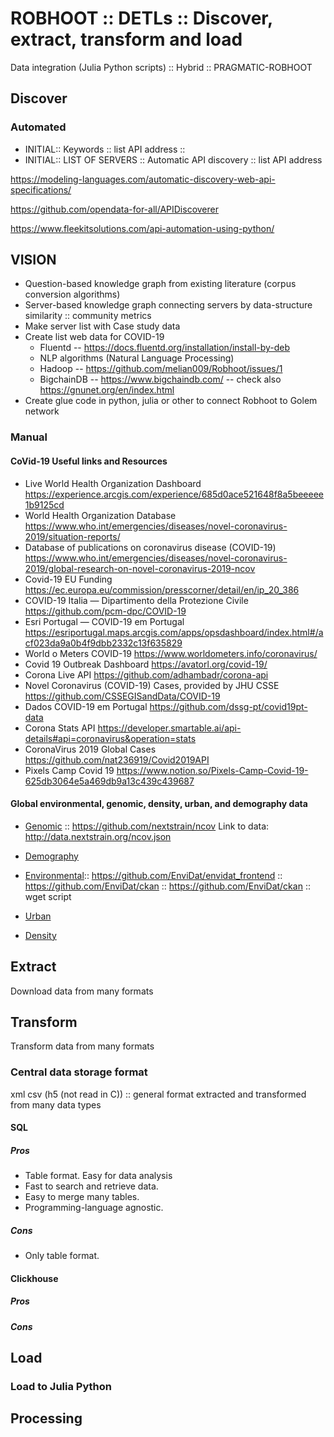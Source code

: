 # ROBHOOT :: DETLs :: Discover, extract, transform and load

Data integration (Julia Python scripts) :: Hybrid :: PRAGMATIC-ROBHOOT

## Discover

### Automated

* INITIAL:: Keywords :: list API address :: 
* INITIAL:: LIST OF SERVERS :: Automatic API discovery :: list API address

https://modeling-languages.com/automatic-discovery-web-api-specifications/

https://github.com/opendata-for-all/APIDiscoverer

https://www.fleekitsolutions.com/api-automation-using-python/


## VISION
* Question-based knowledge graph from existing literature (corpus conversion algorithms)
* Server-based knowledge graph connecting servers by data-structure similarity :: community metrics
* Make server list with Case study data
* Create list web data for COVID-19 
    * Fluentd -- https://docs.fluentd.org/installation/install-by-deb
    * NLP algorithms (Natural Language Processing)
    * Hadoop -- https://github.com/melian009/Robhoot/issues/1
    * BigchainDB -- https://www.bigchaindb.com/ -- check also https://gnunet.org/en/index.html
*  Create glue code in python, julia or other to connect Robhoot to Golem network 

### Manual

#### CoVid-19 Useful links and Resources 
 
* Live World Health Organization Dashboard https://experience.arcgis.com/experience/685d0ace521648f8a5beeeee1b9125cd
* World Health Organization Database https://www.who.int/emergencies/diseases/novel-coronavirus-2019/situation-reports/
* Database of publications on coronavirus disease (COVID-19) https://www.who.int/emergencies/diseases/novel-coronavirus-2019/global-research-on-novel-coronavirus-2019-ncov
* Covid-19 EU Funding https://ec.europa.eu/commission/presscorner/detail/en/ip_20_386
* COVID-19 Italia — Dipartimento della Protezione Civile https://github.com/pcm-dpc/COVID-19
* Esri Portugal — COVID-19 em Portugal https://esriportugal.maps.arcgis.com/apps/opsdashboard/index.html#/acf023da9a0b4f9dbb2332c13f635829
* World o Meters COVID-19 https://www.worldometers.info/coronavirus/
* Covid 19 Outbreak Dashboard https://avatorl.org/covid-19/
* Corona Live API https://github.com/adhambadr/corona-api
* Novel Coronavirus (COVID-19) Cases, provided by JHU CSSE https://github.com/CSSEGISandData/COVID-19
* Dados COVID-19 em Portugal https://github.com/dssg-pt/covid19pt-data
* Corona Stats API https://developer.smartable.ai/api-details#api=coronavirus&operation=stats
* CoronaVirus 2019 Global Cases https://github.com/nat236919/Covid2019API
* Pixels Camp Covid 19 https://www.notion.so/Pixels-Camp-Covid-19-625db3064e5a469db9a13c439c439687

#### Global environmental, genomic, density, urban, and demography data

* [Genomic](https://www.gisaid.org/epiflu-applications/next-hcov-19-app/) :: https://github.com/nextstrain/ncov Link to data: http://data.nextstrain.org/ncov.json  
* [Demography](https://covid2019-api.herokuapp.com/v2/current) 
* [Environmental](https://envidatrepo.wsl.ch/uploads/chelsa/):: https://github.com/EnviDat/envidat_frontend :: https://github.com/EnviDat/ckan :: https://github.com/EnviDat/ckan :: wget script

* [Urban](https://millionneighborhoods.org/#2.45/25.19/23.79)
* [Density](https://sedac.ciesin.columbia.edu/data/set/gpw-v4-population-density-rev11)


## Extract

Download data from many formats

## Transform

Transform data from many formats 

### Central data storage format

xml csv (h5 (not read in C)) :: general format extracted and transformed from many data types

#### SQL

##### Pros

* Table format. Easy for data analysis
* Fast to search and retrieve data.
* Easy to merge many tables.
* Programming-language agnostic.

##### Cons

* Only table format.

#### Clickhouse

##### Pros

##### Cons


## Load

### Load to Julia Python 


## Processing


